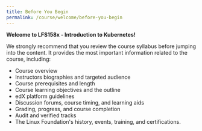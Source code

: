 ```yaml
---
title: Before You Begin
permalink: /course/welcome/before-you-begin
---
```

**Welcome to LFS158x - Introduction to Kubernetes!**

We strongly recommend that you review the course syllabus before jumping into the content. It provides the most important information related to the course, including:

-   Course overview
-   Instructors biographies and targeted audience
-   Course prerequisites and length
-   Course learning objectives and the outline
-   edX platform guidelines
-   Discussion forums, course timing, and learning aids
-   Grading, progress, and course completion
-   Audit and verified tracks
-   The Linux Foundation's history, events, training, and certifications.